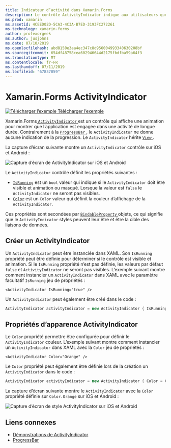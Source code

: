 ```yaml
---
title: Indicateur d’activité dans Xamarin.Forms
description: Le contrôle ActivityIndicator indique aux utilisateurs que l’application est engagée dans une activité de longue durée, sans perdre aucune indication de progression. Cet article explique comment utiliser un ActivityIndicator dans XAML et le code.
ms.prod: xamarin
ms.assetid: 4CEED02D-5CA3-4C3A-B7ED-3193FC272261
ms.technology: xamarin-forms
author: profexorgeek
ms.author: jusjohns
ms.date: 07/10/2019
ms.openlocfilehash: abd8150e3aa4ec347c8d956004993340630208bf
ms.sourcegitcommit: 654df48758cea602946644d2175fbdfba59a64f3
ms.translationtype: MT
ms.contentlocale: fr-FR
ms.lasthandoff: 07/11/2019
ms.locfileid: "67837059"
---
```

# <a name="xamarinforms-activityindicator"></a>Xamarin.Forms ActivityIndicator
[![Télécharger l’exemple](~/media/shared/download.png) Télécharger l’exemple](https://github.com/xamarin/xamarin-forms-samples/tree/master/UserInterface/ActivityIndicatorDemos)

Xamarin.Forms[ `ActivityIndicator` ](xref:Xamarin.Forms.ActivityIndicator) est un contrôle qui affiche une animation pour montrer que l’application est engagée dans une activité de longue durée. Contrairement à la [ `ProgressBar` ](xref:Xamarin.Forms.ProgressBar), le `ActivityIndicator` ne donne aucune indication de la progression. Le `ActivityIndicator` hérite [ `View` ](xref:Xamarin.Forms.View).

La capture d’écran suivante montre un `ActivityIndicator` contrôle sur iOS et Android :

![Capture d’écran de ActivityIndicator sur iOS et Android](activityindicator-images/activityindicators-default.png "capture d’écran de ActivityIndicator sur iOS et Android")

Le `ActivityIndicator` contrôle définit les propriétés suivantes :

* [`IsRunning`](xref:Xamarin.Forms.ActivityIndicator.IsRunning) est un `bool` valeur qui indique si le `ActivityIndicator` doit être visible et animation ou masqué. Lorsque la valeur est `false` le `ActivityIndicator` ne seront pas visibles.
* [`Color`](xref:Xamarin.Forms.ActivityIndicator.Color) est un `Color` valeur qui définit la couleur d’affichage de la `ActivityIndicator`.

Ces propriétés sont secondées par [ `BindableProperty` ](xref:Xamarin.Forms.BindableProperty) objets, ce qui signifie que le `ActivityIndicator` styles peuvent leur être et être la cible des liaisons de données.

## <a name="create-an-activityindicator"></a>Créer un ActivityIndicator

Un `ActivityIndicator` peut être instanciée dans XAML. Son `IsRunning` propriété peut être définie pour déterminer si le contrôle est visible et animation. Si le `IsRunning` propriété n’est pas définie, les valeurs par défaut `false` et `ActivityIndicator` ne seront pas visibles. L’exemple suivant montre comment instancier un `ActivityIndicator` dans XAML avec le paramètre facultatif `IsRunning` jeu de propriétés :

```xaml
<ActivityIndicator IsRunning="true" />
```

Un `ActivityIndicator` peut également être créé dans le code :

```csharp
ActivityIndicator activityIndicator = new ActivityIndicator { IsRunning = true };
```

## <a name="activityindicator-appearance-properties"></a>Propriétés d’apparence ActivityIndicator

Le `Color` propriété permettre être configurée pour définir le `ActivityIndicator` couleur. L’exemple suivant montre comment instancier un `ActivityIndicator` dans XAML avec la `Color` jeu de propriétés :

```xaml
<ActivityIndicator Color="Orange" />
```

Le `Color` propriété peut également être définie lors de la création un `ActivityIndicator` dans le code :

```csharp
ActivityIndicator activityIndicator = new ActivityIndicator { Color = Color.Orange };
```

La capture d’écran suivante montre le `ActivityIndicator` avec la `Color` propriété définie sur `Color.Orange` sur iOS et Android :

![Capture d’écran de style ActivityIndicator sur iOS et Android](activityindicator-images/activityindicators-styled.png "capture d’écran de style ActivityIndicator sur iOS et Android")

## <a name="related-links"></a>Liens connexes

* [Démonstrations de ActivityIndicator](https://github.com/xamarin/xamarin-forms-samples/tree/master/UserInterface/ActivityIndicatorDemos)
* [ProgressBar](~/xamarin-forms/user-interface/progressbar.md)
